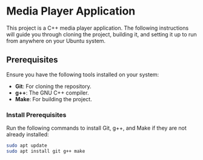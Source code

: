 # Media Player Application

This project is a C++ media player application. The following instructions will guide you through cloning the project, building it, and setting it up to run from anywhere on your Ubuntu system.

## Prerequisites

Ensure you have the following tools installed on your system:
- **Git**: For cloning the repository.
- **g++**: The GNU C++ compiler.
- **Make**: For building the project.

### Install Prerequisites 

Run the following commands to install Git, g++, and Make if they are not already installed:

```bash
sudo apt update
sudo apt install git g++ make

